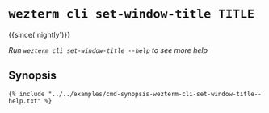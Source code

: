 # `wezterm cli set-window-title TITLE`

{{since('nightly')}}

*Run `wezterm cli set-window-title --help` to see more help*

## Synopsis

```console
{% include "../../examples/cmd-synopsis-wezterm-cli-set-window-title--help.txt" %}
```

